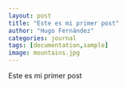```yaml
---
layout: post
title: "Este es mi primer post"
author: "Hugo Fernández"
categories: journal
tags: [documentation,sample]
image: mountains.jpg
---
```


Este es mi primer post